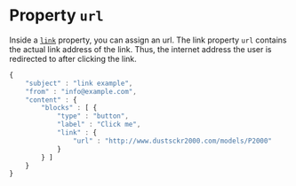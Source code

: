 # Property `url`

Inside a [`link`](copernica-docs:ResponsiveEmail/json/property-link) property,
you can assign an url. The link property `url` contains the actual link address 
of the link. Thus, the internet address the user is redirected to after clicking 
the link. 

```javascript
{
    "subject" : "link example",
    "from" : "info@example.com",
    "content" : {
        "blocks" : [ {
            "type" : "button",
            "label" : "Click me",
            "link" : {
                "url" : "http://www.dustsckr2000.com/models/P2000"
            }
        } ]
    }
}
```
